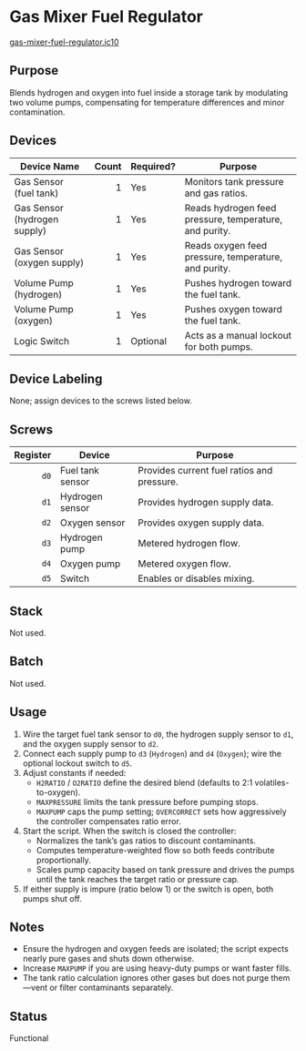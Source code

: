 # Gas Mixer Fuel Regulator

[gas-mixer-fuel-regulator.ic10](../../gas-mixer-fuel-regulator.ic10)

## Purpose
Blends hydrogen and oxygen into fuel inside a storage tank by modulating two volume pumps, compensating for temperature differences and minor contamination.

## Devices
| Device Name | Count | Required? | Purpose |
|-------------|------:|-----------|---------|
| Gas Sensor (fuel tank) | 1 | Yes | Monitors tank pressure and gas ratios. |
| Gas Sensor (hydrogen supply) | 1 | Yes | Reads hydrogen feed pressure, temperature, and purity. |
| Gas Sensor (oxygen supply) | 1 | Yes | Reads oxygen feed pressure, temperature, and purity. |
| Volume Pump (hydrogen) | 1 | Yes | Pushes hydrogen toward the fuel tank. |
| Volume Pump (oxygen) | 1 | Yes | Pushes oxygen toward the fuel tank. |
| Logic Switch | 1 | Optional | Acts as a manual lockout for both pumps. |

## Device Labeling
None; assign devices to the screws listed below.

## Screws
| Register | Device | Purpose |
|---------:|--------|---------|
| `d0` | Fuel tank sensor | Provides current fuel ratios and pressure. |
| `d1` | Hydrogen sensor | Provides hydrogen supply data. |
| `d2` | Oxygen sensor | Provides oxygen supply data. |
| `d3` | Hydrogen pump | Metered hydrogen flow. |
| `d4` | Oxygen pump | Metered oxygen flow. |
| `d5` | Switch | Enables or disables mixing. |

## Stack
Not used.

## Batch
Not used.

## Usage
1. Wire the target fuel tank sensor to `d0`, the hydrogen supply sensor to `d1`, and the oxygen supply sensor to `d2`.
2. Connect each supply pump to `d3` (`Hydrogen`) and `d4` (`Oxygen`); wire the optional lockout switch to `d5`.
3. Adjust constants if needed:
   - `H2RATIO` / `O2RATIO` define the desired blend (defaults to 2:1 volatiles-to-oxygen).
   - `MAXPRESSURE` limits the tank pressure before pumping stops.
   - `MAXPUMP` caps the pump setting; `OVERCORRECT` sets how aggressively the controller compensates ratio error.
4. Start the script. When the switch is closed the controller:
   - Normalizes the tank’s gas ratios to discount contaminants.
   - Computes temperature-weighted flow so both feeds contribute proportionally.
   - Scales pump capacity based on tank pressure and drives the pumps until the tank reaches the target ratio or pressure cap.
5. If either supply is impure (ratio below 1) or the switch is open, both pumps shut off.

## Notes
- Ensure the hydrogen and oxygen feeds are isolated; the script expects nearly pure gases and shuts down otherwise.
- Increase `MAXPUMP` if you are using heavy-duty pumps or want faster fills.
- The tank ratio calculation ignores other gases but does not purge them—vent or filter contaminants separately.

## Status
Functional
